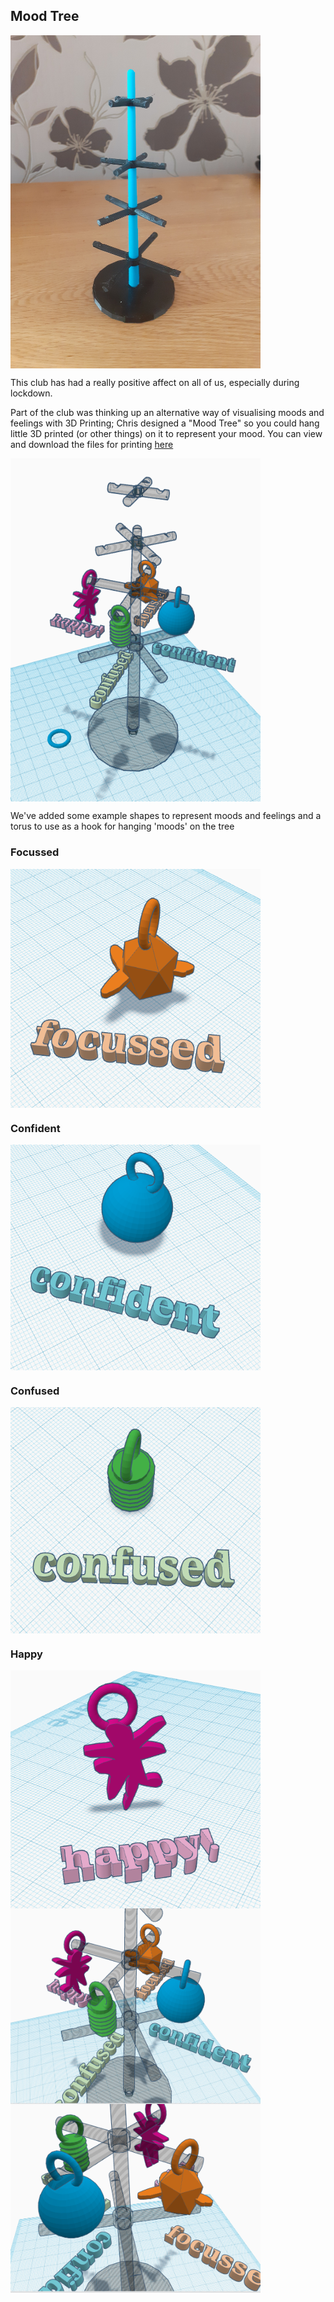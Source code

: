 ## Mood Tree

<img src="../../images/MoodTree.jpg" width="400" align="center"> 

This club has had a really positive affect on all of us, especially during lockdown. 

Part of the club was thinking up an alternative way of visualising moods and feelings with 3D Printing; Chris designed a "Mood Tree" so you could hang little 3D printed (or other things) on it to represent your mood. You can view and download the files for printing [here](https://github.com/cheapjack/NMC3DPrintClub/tree/master/models/moodtree)


<img src="../images/moods1.png" width="400" align="center"> 

We've added some example shapes to represent moods and feelings and a torus to use as a hook for hanging 'moods' on the tree


### Focussed

<img src="../images/focussed.png" width="400" align="center"> 

### Confident

<img src="../images/confident.png" width="400" align="center"> 

### Confused

<img src="../images/confused.png" width="400" align="center"> 

### Happy

<img src="../images/happy.png" width="400" align="center"> 


<img src="../images/moods2.png" width="400" align="center"> 
<img src="../images/moods3.png" width="400" align="center">


